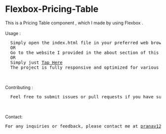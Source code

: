 # Flexbox-Pricing-Table
This is a Pricing Table component , which I made by using Flexbox .
<br><br>
Usage : 
<pre>
  Simply open the index.html file in your preferred web browser to see the Pricing table in action.
  OR
  Go to the website I provided in the about section of this repository.
  OR
  Simply just <a href="https://pranav89624.github.io/Flexbox-Pricing-Table/" target="_blank">Tap Here</a>
  The project is fully responsive and optimized for various screen sizes.
</pre>
<br><br>
Contributing : 
<pre>
  Feel free to submit issues or pull requests if you have suggestions or improvements. Contributions are welcome! 
</pre>
<br><br>
Contact: 
<pre>
For any inquiries or feedback, please contact me at <a href="mailto:pranav12340987@gmail.com">pranav12340987@gmail.com</a>.
</pre>
